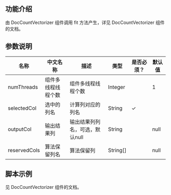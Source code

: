 ## 功能介绍
由 DocCountVectorizer 组件调用 fit 方法产生，详见 DocCountVectorizer 组件的文档。


## 参数说明
| 名称 | 中文名称 | 描述 | 类型 | 是否必须？ | 默认值 |
| --- | --- | --- | --- | --- | --- |
| numThreads | 组件多线程线程个数 | 组件多线程线程个数 | Integer |  | 1 |
| selectedCol | 选中的列名 | 计算列对应的列名 | String | ✓ |  |
| outputCol | 输出结果列 | 输出结果列列名，可选，默认null | String |  | null |
| reservedCols | 算法保留列名 | 算法保留列 | String[] |  | null |


## 脚本示例
见 DocCountVectorizer 组件的文档。
